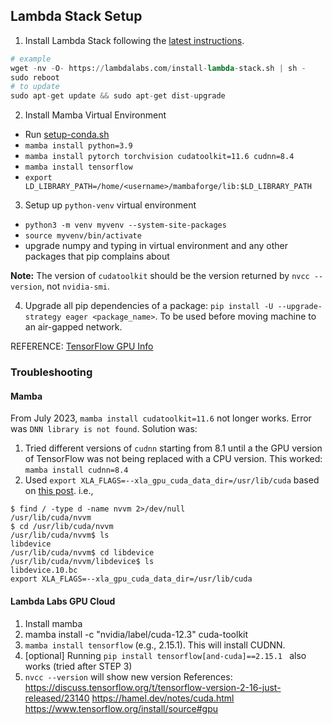 ## Lambda Stack Setup

1. Install Lambda Stack following the [latest instructions](https://lambdalabs.com/lambda-stack-deep-learning-software).
```python
# example
wget -nv -O- https://lambdalabs.com/install-lambda-stack.sh | sh -
sudo reboot
# to update
sudo apt-get update && sudo apt-get dist-upgrade
```

2. Install Mamba Virtual Environment
  - Run [setup-conda.sh](https://github.com/amaiya/devsetup/blob/main/setup-conda.sh)
  - `mamba install python=3.9`
  - `mamba install pytorch torchvision cudatoolkit=11.6 cudnn=8.4`
  - `mamba install tensorflow` 
  - `export LD_LIBRARY_PATH=/home/<username>/mambaforge/lib:$LD_LIBRARY_PATH`

3. Setup up `python-venv` virtual environment
  - `python3 -m venv myvenv --system-site-packages`
  - `source myvenv/bin/activate`
  - upgrade numpy and typing in virtual environment and any other packages that pip complains about

**Note:** The version of `cudatoolkit` should be the version returned by `nvcc --version`, not `nvidia-smi`.

4. Upgrade all pip dependencies of a package: `pip install -U --upgrade-strategy eager <package_name>`. To be used before moving machine to an air-gapped network.


REFERENCE: [TensorFlow GPU Info](https://www.tensorflow.org/install/source#gpu)



### Troubleshooting

#### Mamba
From July 2023, `mamba install cudatoolkit=11.6` not longer works. Error was `DNN library is not found`.
Solution was:
1. Tried different versions of `cudnn` starting from 8.1 until a the GPU version of TensorFlow was not being replaced with a CPU version. This worked: `mamba install cudnn=8.4`
2. Used `export XLA_FLAGS=--xla_gpu_cuda_data_dir=/usr/lib/cuda` based on [this post](https://stackoverflow.com/questions/68614547/tensorflow-libdevice-not-found-why-is-it-not-found-in-the-searched-path).
i.e.,
```shell
$ find / -type d -name nvvm 2>/dev/null
/usr/lib/cuda/nvvm
$ cd /usr/lib/cuda/nvvm
/usr/lib/cuda/nvvm$ ls
libdevice
/usr/lib/cuda/nvvm$ cd libdevice
/usr/lib/cuda/nvvm/libdevice$ ls
libdevice.10.bc
export XLA_FLAGS=--xla_gpu_cuda_data_dir=/usr/lib/cuda
```
#### Lambda Labs GPU Cloud
1. Install mamba
2. mamba install -c "nvidia/label/cuda-12.3" cuda-toolkit
3. `mamba install tensorflow` (e.g., 2.15.1).  This will install CUDNN.
4. [optional] Running `pip install tensorflow[and-cuda]==2.15.1 ` also works (tried after STEP 3)
5. `nvcc --version` will show new version
References:
https://discuss.tensorflow.org/t/tensorflow-version-2-16-just-released/23140
https://hamel.dev/notes/cuda.html
https://www.tensorflow.org/install/source#gpu

